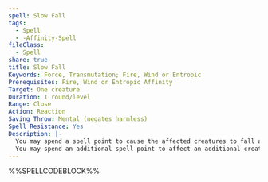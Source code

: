 ```yaml
---
spell: Slow Fall
tags:
  - Spell
  - -Affinity-Spell
fileClass:
  - Spell
share: true
title: Slow Fall
Keywords: Force, Transmutation; Fire, Wind or Entropic
Prerequisites: Fire, Wind or Entropic Affinity
Target: One creature
Duration: 1 round/level
Range: Close
Action: Reaction
Saving Throw: Mental (negates harmless)
Spell Resistance: Yes
Description: |-
  You may spend a spell point to cause the affected creatures to fall a mere 60 feet per round and take no damage upon landing while the spell is in effect. When the spell duration expires, the normal rate of falling resumes.
  You may spend an additional spell point to affect an additional creature, plus one more per 3 BCB. 
---
```

%%SPELLCODEBLOCK%%